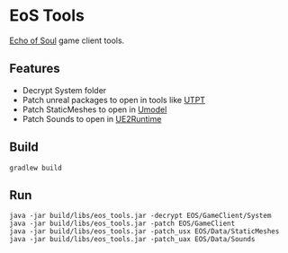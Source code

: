 EoS Tools
=========
[Echo of Soul](https://en.wikipedia.org/wiki/Echo_of_Soul) game client tools.

Features
--------
* Decrypt System folder
* Patch unreal packages to open in tools like [UTPT]
* Patch StaticMeshes to open in [Umodel]
* Patch Sounds to open in [UE2Runtime]

Build
-----
`gradlew build`

Run
---
```
java -jar build/libs/eos_tools.jar -decrypt EOS/GameClient/System
java -jar build/libs/eos_tools.jar -patch EOS/GameClient
java -jar build/libs/eos_tools.jar -patch_usx EOS/Data/StaticMeshes
java -jar build/libs/eos_tools.jar -patch_uax EOS/Data/Sounds
```

[UTPT]: http://www.acordero.org/projects/unreal-tournament-package-tool/
[Umodel]: http://www.gildor.org/projects/umodel
[UE2Runtime]: http://web.archive.org/web/20130321074020/http://apacudn.epicgames.com/Two/UnrealEngine2Runtime22262002.html